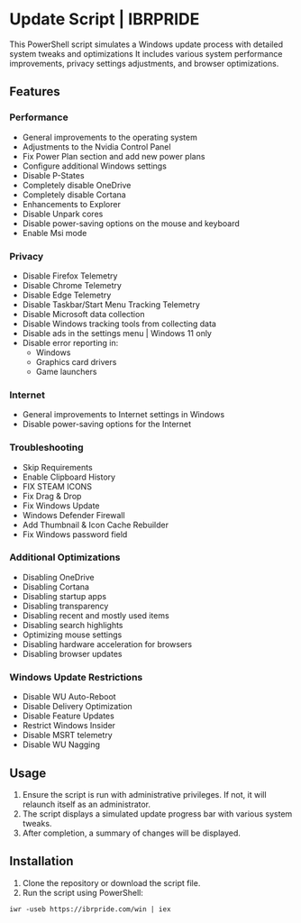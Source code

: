 # Update Script | IBRPRIDE

This PowerShell script simulates a Windows update process with detailed system tweaks and optimizations
It includes various system performance improvements, privacy settings adjustments, and browser optimizations.

## Features

### Performance
- General improvements to the operating system
- Adjustments to the Nvidia Control Panel
- Fix Power Plan section and add new power plans
- Configure additional Windows settings
- Disable P-States
- Completely disable OneDrive
- Completely disable Cortana
- Enhancements to Explorer
- Disable Unpark cores
- Disable power-saving options on the mouse and keyboard
- Enable Msi mode

### Privacy
- Disable Firefox Telemetry
- Disable Chrome Telemetry
- Disable Edge Telemetry
- Disable Taskbar/Start Menu Tracking Telemetry
- Disable Microsoft data collection
- Disable Windows tracking tools from collecting data
- Disable ads in the settings menu | Windows 11 only
- Disable error reporting in:
  - Windows
  - Graphics card drivers
  - Game launchers

### Internet
- General improvements to Internet settings in Windows
- Disable power-saving options for the Internet

### Troubleshooting
- Skip Requirements
- Enable Clipboard History
- FIX STEAM ICONS
- Fix Drag & Drop
- Fix Windows Update
- Windows Defender Firewall
- Add Thumbnail & Icon Cache Rebuilder
- Fix Windows password field

### Additional Optimizations
- Disabling OneDrive
- Disabling Cortana
- Disabling startup apps
- Disabling transparency
- Disabling recent and mostly used items
- Disabling search highlights
- Optimizing mouse settings
- Disabling hardware acceleration for browsers
- Disabling browser updates

### Windows Update Restrictions
- Disable WU Auto-Reboot
- Disable Delivery Optimization
- Disable Feature Updates
- Restrict Windows Insider
- Disable MSRT telemetry
- Disable WU Nagging

## Usage

1. Ensure the script is run with administrative privileges. If not, it will relaunch itself as an administrator.
2. The script displays a simulated update progress bar with various system tweaks.
3. After completion, a summary of changes will be displayed.

## Installation

1. Clone the repository or download the script file.
2. Run the script using PowerShell:
```
iwr -useb https://ibrpride.com/win | iex
```

